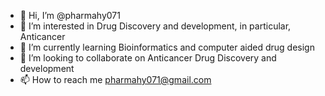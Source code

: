- 👋 Hi, I’m @pharmahy071
- 👀 I’m interested in Drug Discovery and development, in particular, Anticancer
- 🌱 I’m currently learning Bioinformatics and computer aided drug design
- 💞️ I’m looking to collaborate on Anticancer Drug Discovery and development
- 📫 How to reach me pharmahy071@gmail.com

<!---
pharmahy071/pharmahy071 is a ✨ special ✨ repository because its `README.md` (this file) appears on your GitHub profile.
You can click the Preview link to take a look at your changes.
--->
